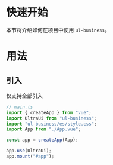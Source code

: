 # 快速开始

本节将介绍如何在项目中使用 `ul-business`。

# 用法

## 引入

仅支持全部引入

```ts
// main.ts
import { createApp } from "vue";
import UltraUi from "ul-business";
import "ul-business/es/style.css";
import App from "./App.vue";

const app = createApp(App);

app.use(UltraUi);
app.mount("#app");
```

